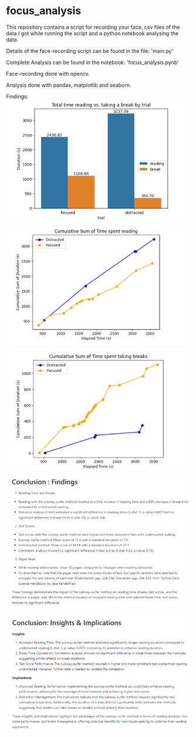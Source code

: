 # focus_analysis

This repository contains a script for recording your face, csv files of the data I got while running the script and a python notebook analysing the data.

Details of the face-recording script can be found in the file: 'main.py'

Complete Analysis can be found in the notebook: 'focus_analysis.pynb'

Face-recording done with opencv.

Analysis done with pandas, matplotlib and seaborn.

Findings:
![](https://github.com/JadePablo/focus_analysis/blob/main/the%20goodies/graph%201.PNG)

![](https://github.com/JadePablo/focus_analysis/blob/main/the%20goodies/graph%202.PNG)

![](https://github.com/JadePablo/focus_analysis/blob/main/the%20goodies/graph%203.PNG)

![](https://github.com/JadePablo/focus_analysis/blob/main/the%20goodies/findings%201.PNG)

![](https://github.com/JadePablo/focus_analysis/blob/main/the%20goodies/findings%202.PNG)






































